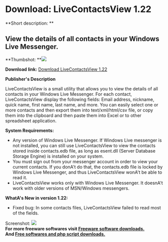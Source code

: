 # Download: LiveContactsView 1.22

**Short description: **

## View the details of all contacts in your Windows Live Messenger.

  
**Thumbshot: **![](http://www.freewarefiles.com/screenshot/livecontactsview_md.jpg)   
  
**Download link:** [Download LiveContactsView 1.22](http://freesoftwares.boysofts.com/LiveContactsView_program_50629.html)  
  

**Publisher's Description**  
  

LiveContactsView is a small utility that allows you to view the details of all
contacts in your Windows Live Messenger. For each contact, LiveContactsView
display the following fields: Email address, nickname, quick name, first name,
last name, and more. You can easily select one or more contacts and then
export them into text/xml/html/csv file, or copy them into the clipboard and
then paste them into Excel or to other spreadsheet application.

**System Requirements:**

  * Any version of Windows Live Messenger. If Windows Live messenger is not installed, you can still use LiveContactsView to view the contacts stored inside contacts.edb file, as long as esent.dll (Server Database Storage Engine) is installed on your system. 
  * You must sign out from your messenger account in order to view your current contacts. If you donA't do that, the contacts.edb file is locked by Windows Live Messenger, and thus LiveContactsView wonA't be able to read it. 
  * LiveContactsView works only with Windows Live Messenger. It doesnA't work with older versions of MSN/Windows messengers. 

**WhatA's New in version 1.22:**

  * Fixed bug: In some contacts files, LiveContactsView failed to read most of the fields. 

  
  
Screenshot: ![](http://www.freewarefiles.com/screenshot/livecontactsview.jpg)  
**For more freeware softwares visit [Freeware software downloads.](http://freesoftwares.boysofts.com/)**   
**And [Free softwares and php script downloads.](http://www.boysofts.com/)**

